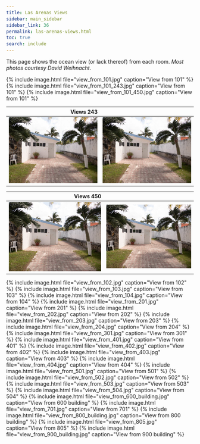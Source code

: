 ```yaml
---
title: Las Arenas Views
sidebar: main_sidebar
sidebar_link: 36
permalink: las-arenas-views.html
toc: true
search: include
---
```


This page shows the ocean view (or lack thereof) from each room. *Most photos courtesy David Weihnacht.*

{% include image.html file="view_from_101.jpg" caption="View from 101" %}
{% include image.html file="view_from_101_243.jpg" caption="View from 101" %}
{% include image.html file="view_from_101_450.jpg" caption="View from 101" %}

| Views 243 |      |
| ---: | :--- |
| ![243](../images/view_from_101_243.jpg) | ![243](../images/view_from_101_243.jpg) | 

| Views 450 |      |
| ---: | :--- |
| ![243](../images/view_from_101_450.jpg) | ![450](../images/view_from_101_450.jpg) | 

{% include image.html file="view_from_102.jpg" caption="View from 102" %}
{% include image.html file="view_from_103.jpg" caption="View from 103" %}
{% include image.html file="view_from_104.jpg" caption="View from 104" %}
{% include image.html file="view_from_201.jpg" caption="View from 201" %}
{% include image.html file="view_from_202.jpg" caption="View from 202" %}
{% include image.html file="view_from_203.jpg" caption="View from 203" %}
{% include image.html file="view_from_204.jpg" caption="View from 204" %}
{% include image.html file="view_from_301.jpg" caption="View from 301" %}
{% include image.html file="view_from_401.jpg" caption="View from 401" %}
{% include image.html file="view_from_402.jpg" caption="View from 402" %}
{% include image.html file="view_from_403.jpg" caption="View from 403" %}
{% include image.html file="view_from_404.jpg" caption="View from 404" %}
{% include image.html file="view_from_501.jpg" caption="View from 501" %}
{% include image.html file="view_from_502.jpg" caption="View from 502" %}
{% include image.html file="view_from_503.jpg" caption="View from 503" %}
{% include image.html file="view_from_504.jpg" caption="View from 504" %}
{% include image.html file="view_from_600_building.jpg" caption="View from 600 building" %}
{% include image.html file="view_from_701.jpg" caption="View from 701" %}
{% include image.html file="view_from_800_building.jpg" caption="View from 800 building" %}
{% include image.html file="view_from_805.jpg" caption="View from 805" %}
{% include image.html file="view_from_900_building.jpg" caption="View from 900 building" %}